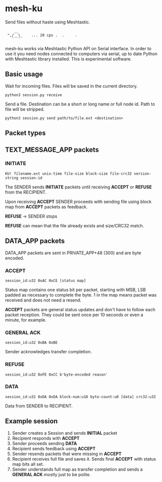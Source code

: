 mesh-ku
=======

Send files without haste using Meshtastic.

```
    __
 ",/__\_    ... 20 cps .  .     .
   `  `
```

mesh-ku works via Meshtastic Python API on Serial interface. In order to use it you need nodes connected to computers via serial, up to date Python with Meshtastic library installed. This is experimental software.

Basic usage
-----------

Wait for incoming files. Files will be saved in the current directory.

`python3 session.py receive`

Send a file. Destination can be a short or long name or full node id. Path to file will be stripped.

`python3 session.py send path/to/file.ext <destination>`



Packet types
------------

## TEXT_MESSAGE_APP packets

### INITIATE

  `KU! filename.ext unix-time file-size block-size file-crc32 version-string session-id`

The SENDER sends **INITIATE** packets until receiving **ACCEPT** or **REFUSE** from the RECIPIENT.

Upon receiving **ACCEPT** SENDER proceeds with sending file using block map from **ACCEPT** packets as feedback.

**REFUSE** -> SENDER stops

**REFUSE** can mean that the file already exists and size/CRC32 match.

## DATA_APP packets

DATA_APP packets are sent in PRIVATE_APP+48 (300) and are byte encoded.

### ACCEPT

  `session_id:u32 0xAC 0xCE [status map]` 

Status map contains one status bit per packet, starting with MSB, LSB padded as necessary to complete the byte. 1 in the map means packet was received and does not need a resend.

**ACCEPT** packets are general status updates and don't have to follow each packet reception. They could be sent once per 10 seconds or even a minute, for example.

### GENERAL ACK
  
  `session_id:u32 0xBA 0xBE`

Sender acknowledges transfer completion.

### REFUSE

  `session_id:u32 0xFE 0xCC b'byte-encoded reason'`

### DATA

  `session_id:u32 0xDA 0xDA block-num:u16 byte-count:u8 [data] crc32:u32`

Data from SENDER to RECIPIENT.

Example session
---------------

1. Sender creates a Session and sends **INITIAL** packet
2. Recipient responds with **ACCEPT**
3. Sender proceeds sending **DATA**
4. Recipient sends feedback using **ACCEPT**
5. Sender resends packets that were missing in **ACCEPT**
6. Recipient receives full file and saves it. Sends final **ACCEPT** with status map bits all set.
7. Sender understands full map as transfer completion and sends a **GENERAL ACK** mostly just to be polite.


